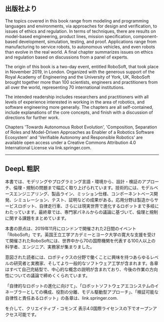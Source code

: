 ## 出版社より

The topics covered in this book range from modeling and programming languages and environments, via approaches for design and verification, to issues of ethics and regulation. In terms of techniques, there are results on model-based engineering, product lines, mission specification, component-based development, simulation, testing, and proof. Applications range from manufacturing to service robots, to autonomous vehicles, and even robots than evolve in the real world. A final chapter summarizes issues on ethics and regulation based on discussions from a panel of experts.

The origin of this book is a two-day event, entitled RoboSoft, that took place in November 2019, in London. Organized with the generous support of the Royal Academy of Engineering and the University of York, UK, RoboSoft brought together more than 100 scientists, engineers and practitioners from all over the world, representing 70 international institutions.

The intended readership includes researchers and practitioners with all levels of experience interested in working in the area of robotics, and software engineering more generally. The chapters are all self-contained, include explanations of the core concepts, and finish with a discussion of directions for further work.

Chapters 'Towards Autonomous Robot Evolution', 'Composition, Separation of Roles and Model-Driven Approaches as Enabler of a Robotics Software Ecosystem' and 'Verifiable Autonomy and Responsible Robotics' are available open access under a Creative Commons Attribution 4.0 International License via link.springer.com.

---

## DeepL 粗訳

本書では、モデリングやプログラミング言語・環境から、設計・検証のアプローチ、倫理・規制の問題まで幅広く取り上げられています。技術的には、モデルベースエンジニアリング、製品ライン、ミッション仕様、コンポーネントベース開発、シミュレーション、テスト、証明などの成果がある。応用分野は製造からサービスロボット、自律走行車、さらには現実世界で進化するロボットまで多岐にわたっています。最終章では、専門家パネルからの議論に基づいて、倫理と規制に関する課題をまとめています。

本書の原点は、2019年11月にロンドンで開催された2日間のイベント「RoboSoft」です。英国王立工学アカデミーとヨーク大学の寛大な支援を受けて開催されたRoboSoftには、世界中から70の国際機関を代表する100人以上の科学者、エンジニア、実務家が集まりました。

意図された読者には、ロボティクスの分野で働くことに興味を持つあらゆるレベルの研究者と実務家、そしてより一般的なソフトウェア工学が含まれます。各章はすべて自己完結型で、中心的な概念の説明が含まれており、今後の作業の方向性についての議論で締めくくられています。

「自律的なロボットの進化に向けて」、「ロボットソフトウェアエコシステムのイネーブラーとしての構成、役割の分離、モデル駆動型アプローチ」、「検証可能な自律性と責任あるロボット」の各章は、link.springer.com.

を介して、クリエイティブ・コモンズ 表示4.0国際ライセンスの下でオープンアクセス可能です。
